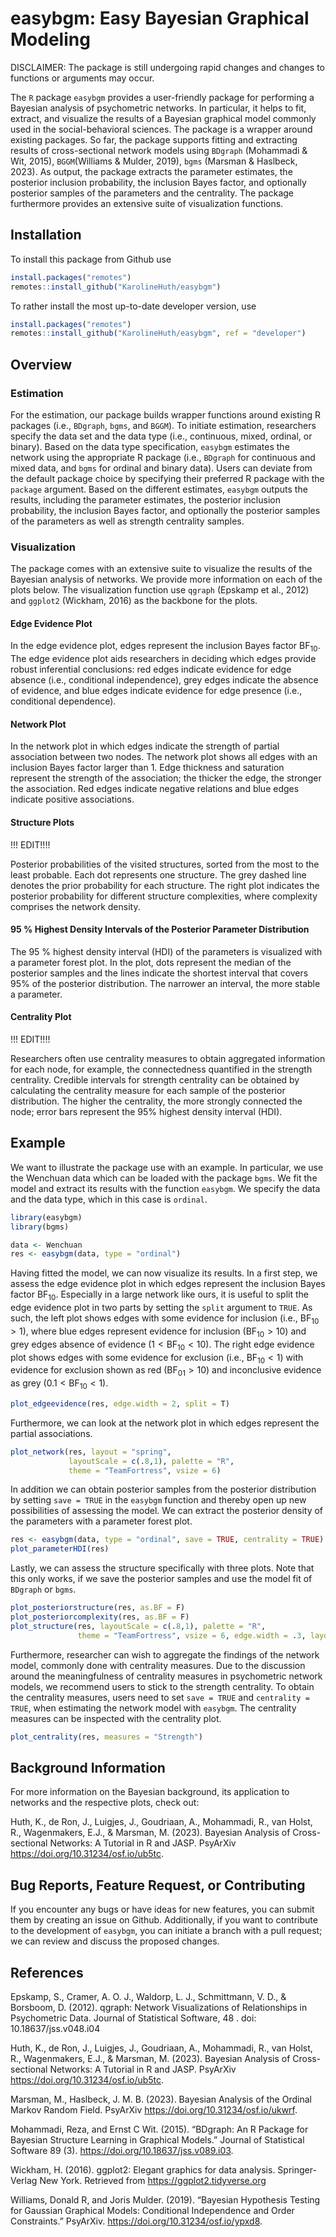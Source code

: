 # easybgm: Easy Bayesian Graphical Modeling

DISCLAIMER: The package is still undergoing rapid changes and changes to functions or arguments may occur. 

The `R` package `easybgm` provides a user-friendly package for performing a Bayesian analysis of psychometric networks. In particular, it helps to fit, extract, and visualize the results of a Bayesian graphical model commonly used in the social-behavioral sciences. The package is a wrapper around existing packages. So far, the package supports fitting and extracting results of cross-sectional network models using `BDgraph` (Mohammadi \& Wit, 2015), `BGGM`(Williams \& Mulder, 2019), `bgms` (Marsman \& Haslbeck, 2023). As output, the package extracts the parameter estimates, the posterior inclusion probability, the inclusion Bayes factor, and optionally posterior samples of the parameters and the centrality. The package furthermore provides an extensive suite of visualization functions. 

## Installation

To install this package from Github use

```r
install.packages("remotes")
remotes::install_github("KarolineHuth/easybgm")
```

To rather install the most up-to-date developer version, use 

```r
install.packages("remotes")
remotes::install_github("KarolineHuth/easybgm", ref = "developer")
```

## Overview

### Estimation

For the estimation, our package builds wrapper functions around existing R packages (i.e., `BDgraph`, `bgms`, and `BGGM`). To initiate estimation, researchers specify the data set and the data type (i.e., continuous, mixed, ordinal, or binary). Based on the data type specification, `easybgm` estimates the network using the appropriate R package (i.e., `BDgraph` for continuous and mixed data, and `bgms` for ordinal and binary data). Users can deviate from the default package choice by specifying their preferred R package with the `package` argument. Based on the different estimates, `easybgm` outputs the results, including the parameter estimates, the posterior inclusion probability, the inclusion Bayes factor, and optionally the posterior samples of the parameters as well as strength centrality samples.

### Visualization

The package comes with an extensive suite to visualize the results of the Bayesian analysis of networks. We provide more information on each of the plots below. The visualization function use `qgraph` (Epskamp et al., 2012) and `ggplot2` (Wickham, 2016) as the backbone for the plots. 

#### Edge Evidence Plot 

In the edge evidence plot, edges represent the inclusion Bayes factor $\text{BF}_{10}$. The edge evidence plot aids researchers in deciding which edges provide robust inferential conclusions: red edges indicate evidence for edge absence (i.e., conditional independence), grey edges indicate the absence of evidence, and blue edges indicate evidence for edge presence (i.e., conditional dependence).

#### Network Plot

In the network plot in which edges indicate the strength of partial association between two nodes. The network plot shows all edges with an inclusion Bayes factor larger than $1$. Edge thickness and saturation represent the strength of the association; the thicker the edge, the stronger the association. Red edges indicate negative relations and blue edges indicate positive associations.

#### Structure Plots

!!! EDIT!!!! 

Posterior probabilities of the visited structures, sorted from the most to
the least probable. Each dot represents one structure. The grey dashed line denotes the
prior probability for each structure. The right plot indicates the posterior probability for
different structure complexities, where complexity comprises the network density. 

#### 95 \% Highest Density Intervals of the Posterior Parameter Distribution

The 95 \% highest density interval (HDI) of the parameters is visualized with a parameter forest plot. In the plot, dots represent the median of the posterior samples and the lines indicate the shortest interval that covers 95\% of the posterior distribution. The narrower an interval, the more stable a parameter.  

#### Centrality Plot

!!! EDIT!!!! 

Researchers often use centrality measures to obtain aggregated information for each node, for example, the connectedness quantified in the strength centrality. Credible intervals for strength centrality can be obtained by calculating the centrality measure for each sample of the posterior distribution. The higher the centrality, the more strongly connected the node; error bars represent the 95\% highest density interval (HDI). 

## Example

We want to illustrate the package use with an example. In particular, we use the Wenchuan data which can be loaded with 
the package `bgms`. We fit the model and extract its results with the function `easybgm`. We specify the data and the data type, which in this case is `ordinal`. 

```r
library(easybgm)
library(bgms)

data <- Wenchuan
res <- easybgm(data, type = "ordinal")
```

Having fitted the model, we can now visualize its results. In a first step, we assess the edge evidence plot in which edges represent the inclusion Bayes factor $\text{BF}_{10}$. Especially in a large network like ours, it is useful to split the edge evidence plot in two parts by setting the `split` argument to `TRUE`. As such, the left plot shows edges with some evidence for inclusion (i.e., $\text{BF}_{10} > 1$), where blue edges represent evidence for inclusion ($\text{BF}_{10} > 10$) and grey edges absence of evidence ($1 < \text{BF}_{10} < 10$). The right edge evidence plot shows edges with some evidence for exclusion (i.e., $\text{BF}_{10} < 1$) with evidence for exclusion shown as red ($\text{BF}_{01} > 10$) and inconclusive evidence as grey ($0.1 < \text{BF}_{10} < 1$).  

```r
plot_edgeevidence(res, edge.width = 2, split = T)
```

Furthermore, we can look at the network plot in which edges represent the partial associations.

```r
plot_network(res, layout = "spring", 
             layoutScale = c(.8,1), palette = "R",
             theme = "TeamFortress", vsize = 6)
```

In addition we can obtain posterior samples from the posterior distribution by setting `save = TRUE` in the `easybgm` function and thereby open up new possibilities of assessing the model. We can extract the posterior density of the parameters with a parameter forest plot. 

```r
res <- easybgm(data, type = "ordinal", save = TRUE, centrality = TRUE)
plot_parameterHDI(res)
```

Lastly, we can assess the structure specifically with three plots. Note that this only works, if we save the posterior samples and use the model fit of `BDgraph` or `bgms`. 

```r
plot_posteriorstructure(res, as.BF = F)
plot_posteriorcomplexity(res, as.BF = F)
plot_structure(res, layoutScale = c(.8,1), palette = "R",
               theme = "TeamFortress", vsize = 6, edge.width = .3, layout = "spring")
```

Furthermore, researcher can wish to aggregate the findings of the network model, commonly done with centrality measures. Due to the discussion around the meaningfulness of centrality measures in psychometric network models, we recommend users to stick to the strength centrality. To obtain the centrality measures, users need to set `save = TRUE` and `centrality = TRUE`, when estimating the network model with `easybgm`. The centrality measures can be inspected with the centrality plot. 

```r
plot_centrality(res, measures = "Strength")
```

## Background Information

For more information on the Bayesian background, its application to networks and the respective plots, check out: 

Huth, K., de Ron, J., Luigjes, J., Goudriaan, A., Mohammadi, R., van Holst, R., Wagenmakers, E.J., \& Marsman, M. (2023). Bayesian Analysis of Cross-sectional Networks: A Tutorial in R and JASP. PsyArXiv https://doi.org/10.31234/osf.io/ub5tc.

## Bug Reports, Feature Request, or Contributing

If you encounter any bugs or have ideas for new features, you can submit them by creating an issue on Github. Additionally, if you want to contribute to the development of `easybgm`, you can initiate a branch with a pull request; we can review and discuss the proposed changes.

## References

Epskamp, S., Cramer, A. O. J., Waldorp, L. J., Schmittmann, V. D., & Borsboom, D. (2012). qgraph: Network Visualizations of Relationships in Psychometric Data. Journal of Statistical Software, 48 . doi: 10.18637/jss.v048.i04

Huth, K., de Ron, J., Luigjes, J., Goudriaan, A., Mohammadi, R., van Holst, R., Wagenmakers, E.J., \& Marsman, M. (2023). Bayesian Analysis of Cross-sectional Networks: A Tutorial in R and JASP. PsyArXiv https://doi.org/10.31234/osf.io/ub5tc.

Marsman, M., Haslbeck, J. M. B. (2023). Bayesian Analysis of the Ordinal Markov Random Field. PsyArXiv https://doi.org/10.31234/osf.io/ukwrf. 

Mohammadi, Reza, and Ernst C Wit. (2015). “BDgraph: An R Package for Bayesian Structure Learning in Graphical Models.” Journal of Statistical Software 89 (3). https://doi.org/10.18637/jss.v089.i03.

Wickham, H. (2016). ggplot2: Elegant graphics for data analysis. Springer-Verlag New York. Retrieved from https://ggplot2.tidyverse.org

Williams, Donald R, and Joris Mulder. (2019). “Bayesian Hypothesis Testing for Gaussian Graphical Models: Conditional Independence and Order Constraints.” PsyArXiv. https://doi.org/10.31234/osf.io/ypxd8.


